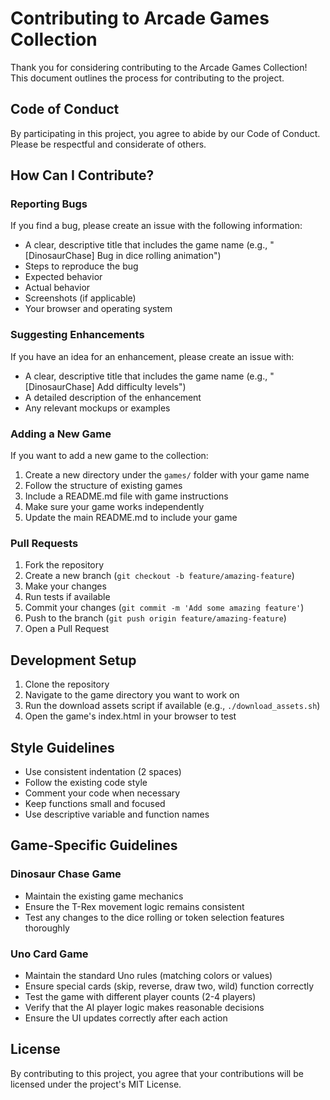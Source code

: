 # Contributing to Arcade Games Collection

Thank you for considering contributing to the Arcade Games Collection! This document outlines the process for contributing to the project.

## Code of Conduct

By participating in this project, you agree to abide by our Code of Conduct. Please be respectful and considerate of others.

## How Can I Contribute?

### Reporting Bugs

If you find a bug, please create an issue with the following information:
- A clear, descriptive title that includes the game name (e.g., "[DinosaurChase] Bug in dice rolling animation")
- Steps to reproduce the bug
- Expected behavior
- Actual behavior
- Screenshots (if applicable)
- Your browser and operating system

### Suggesting Enhancements

If you have an idea for an enhancement, please create an issue with:
- A clear, descriptive title that includes the game name (e.g., "[DinosaurChase] Add difficulty levels")
- A detailed description of the enhancement
- Any relevant mockups or examples

### Adding a New Game

If you want to add a new game to the collection:
1. Create a new directory under the `games/` folder with your game name
2. Follow the structure of existing games
3. Include a README.md file with game instructions
4. Make sure your game works independently
5. Update the main README.md to include your game

### Pull Requests

1. Fork the repository
2. Create a new branch (`git checkout -b feature/amazing-feature`)
3. Make your changes
4. Run tests if available
5. Commit your changes (`git commit -m 'Add some amazing feature'`)
6. Push to the branch (`git push origin feature/amazing-feature`)
7. Open a Pull Request

## Development Setup

1. Clone the repository
2. Navigate to the game directory you want to work on
3. Run the download assets script if available (e.g., `./download_assets.sh`)
4. Open the game's index.html in your browser to test

## Style Guidelines

- Use consistent indentation (2 spaces)
- Follow the existing code style
- Comment your code when necessary
- Keep functions small and focused
- Use descriptive variable and function names

## Game-Specific Guidelines

### Dinosaur Chase Game
- Maintain the existing game mechanics
- Ensure the T-Rex movement logic remains consistent
- Test any changes to the dice rolling or token selection features thoroughly

### Uno Card Game
- Maintain the standard Uno rules (matching colors or values)
- Ensure special cards (skip, reverse, draw two, wild) function correctly
- Test the game with different player counts (2-4 players)
- Verify that the AI player logic makes reasonable decisions
- Ensure the UI updates correctly after each action

## License

By contributing to this project, you agree that your contributions will be licensed under the project's MIT License. 
